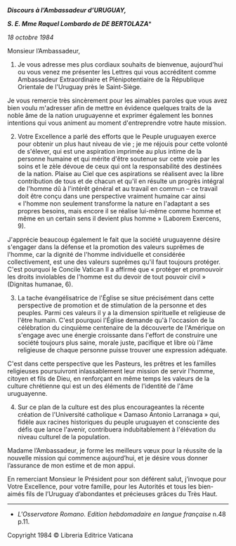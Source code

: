 ***Discours à l’Ambassadeur d’URUGUAY,***

***S. E. Mme Raquel Lombardo de DE BERTOLAZA****

*18 octobre 1984*

Monsieur l’Ambassadeur,

1. Je vous adresse mes plus cordiaux souhaits de bienvenue, aujourd'hui ou vous venez me présenter les Lettres qui vous accréditent comme Ambassadeur Extraordinaire et Plénipotentiaire de la République Orientale de l'Uruguay près le Saint-Siège.

Je vous remercie très sincèrement pour les aimables paroles que vous avez bien voulu m'adresser afin de mettre en évidence quelques traits de la noble âme de la nation uruguayenne et exprimer également les bonnes intentions qui vous animent au moment d'entreprendre votre haute mission.

2. Votre Excellence a parlé des efforts que le Peuple uruguayen exerce pour obtenir un plus haut niveau de vie ; je me réjouis pour cette volonté de s'élever, qui est une aspiration imprimée au plus intime de la personne humaine et qui mérite d'être soutenue sur cette voie par les soins et le zèle dévoue de ceux qui ont la responsabilité des destinées de la nation. Plaise au Ciel que ces aspirations se réalisent avec la libre contribution de tous et de chacun et qu'il en résulte un progrès intégral de l'homme dû à l'intérêt général et au travail en commun – ce travail doit être conçu dans une perspective vraiment humaine car ainsi « l'homme non seulement transforme la nature en l'adaptant a ses propres besoins, mais encore il se réalise lui-même comme homme et même en un certain sens il devient plus homme » (Laborem Exercens, 9).

J'apprécie beaucoup également le fait que la société uruguayenne désire s'engager dans la défense et la promotion des valeurs suprêmes de l'homme, car la dignité de l'homme individuelle et considérée collectivement, est une des valeurs suprêmes qu'il faut toujours protéger. C'est pourquoi le Concile Vatican II a affirmé que « protéger et promouvoir les droits inviolables de l'homme est du devoir de tout pouvoir civil » (Dignitas humanae, 6).

3. La tache évangélisatrice de l'Église se situe précisément dans cette perspective de promotion et de stimulation de la personne et des peuples. Parmi ces valeurs il y a la dimension spirituelle et religieuse de l'être humain. C'est pourquoi l'Église demande qu'à l'occasion de la célébration du cinquième centenaire de la découverte de l'Amérique on s'engage avec une énergie croissante dans l'effort de construire une société toujours plus saine, morale juste, pacifique et libre où l'âme religieuse de chaque personne puisse trouver une expression adéquate.

C'est dans cette perspective que les Pasteurs, les prêtres et les familles religieuses poursuivront inlassablement leur mission de servir l'homme, citoyen et fils de Dieu, en renforçant en même temps les valeurs de la culture chrétienne qui est un des éléments de l'identité de l'âme uruguayenne.

4. Sur ce plan de la culture est des plus encourageantes la récente création de l'Université catholique « Damaso Antonio Larranaga » qui, fidèle aux racines historiques du peuple uruguayen et consciente des défis que lance l'avenir, contribuera indubitablement à l'élévation du niveau culturel de la population.

Madame l’Ambassadeur, je forme les meilleurs vœux pour la réussite de la nouvelle mission qui commence aujourd’hui, et je désire vous donner l’assurance de mon estime et de mon appui.

En remerciant Monsieur le Président pour son déférent salut, j’invoque pour Votre Excellence, pour votre famille, pour les Autorités et tous les bien-aimés fils de l’Uruguay d’abondantes et précieuses grâces du Très Haut.

* * *

* *L'Osservatore Romano. Edition hebdomadaire en langue française* n.48 p.11.

Copyright 1984 © Libreria Editrice Vaticana
